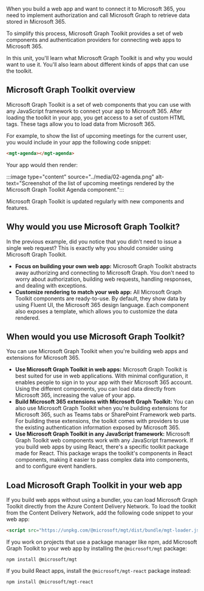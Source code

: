 When you build a web app and want to connect it to Microsoft 365, you need to implement authorization and call Microsoft Graph to retrieve data stored in Microsoft 365.

To simplify this process, Microsoft Graph Toolkit provides a set of web components and authentication providers for connecting web apps to Microsoft 365.

In this unit, you'll learn what Microsoft Graph Toolkit is and why you would want to use it. You'll also learn about different kinds of apps that can use the toolkit.

## Microsoft Graph Toolkit overview

Microsoft Graph Toolkit is a set of web components that you can use with any JavaScript framework to connect your app to Microsoft 365. After loading the toolkit in your app, you get access to a set of custom HTML tags. These tags allow you to load data from Microsoft 365.

For example, to show the list of upcoming meetings for the current user, you would include in your app the following code snippet:

```html
<mgt-agenda></mgt-agenda>
```

Your app would then render:

:::image type="content" source="../media/02-agenda.png" alt-text="Screenshot of the list of upcoming meetings rendered by the Microsoft Graph Toolkit Agenda component.":::

Microsoft Graph Toolkit is updated regularly with new components and features.

## Why would you use Microsoft Graph Toolkit?

In the previous example, did you notice that you didn’t need to issue a single web request? This is exactly why you should consider using Microsoft Graph Toolkit.

- **Focus on building your own web app:** Microsoft Graph Toolkit abstracts away authorizing and connecting to Microsoft Graph. You don't need to worry about authorization, building web requests, handling responses, and dealing with exceptions.
- **Customize rendering to match your web app:** All Microsoft Graph Toolkit components are ready-to-use. By default, they show data by using Fluent UI, the Microsoft 365 design language. Each component also exposes a template, which allows you to customize the data rendered.

## When would you use Microsoft Graph Toolkit?

You can use Microsoft Graph Toolkit when you're building web apps and extensions for Microsoft 365.

- **Use Microsoft Graph Toolkit in web apps:** Microsoft Graph Toolkit is best suited for use in web applications. With minimal configuration, it enables people to sign in to your app with their Microsoft 365 account. Using the different components, you can load data directly from Microsoft 365, increasing the value of your app.
- **Build Microsoft 365 extensions with Microsoft Graph Toolkit:** You can also use Microsoft Graph Toolkit when you're building extensions for Microsoft 365, such as Teams tabs or SharePoint Framework web parts. For building these extensions, the toolkit comes with providers to use the existing authentication information exposed by Microsoft 365.
- **Use Microsoft Graph Toolkit in any JavaScript framework:** Microsoft Graph Toolkit web components work with any JavaScript framework. If you build web apps by using React, there's a specific toolkit package made for React. This package wraps the toolkit's components in React components, making it easier to pass complex data into components, and to configure event handlers.

## Load Microsoft Graph Toolkit in your web app

If you build web apps without using a bundler, you can load Microsoft Graph Toolkit directly from the Azure Content Delivery Network. To load the toolkit from the Content Delivery Network, add the following code snippet to your web app:

```html
<script src="https://unpkg.com/@microsoft/mgt/dist/bundle/mgt-loader.js"></script>
```

If you work on projects that use a package manager like npm, add Microsoft Graph Toolkit to your web app by installing the `@microsoft/mgt` package:

```console
npm install @microsoft/mgt
```

If you build React apps, install the `@microsoft/mgt-react` package instead:

```console
npm install @microsoft/mgt-react
```
